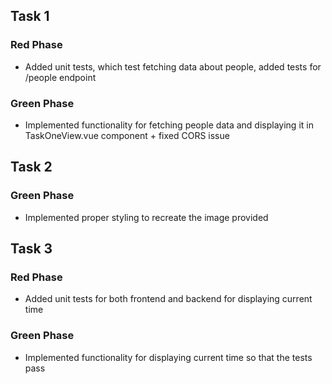## Task 1
### Red Phase
- Added unit tests, which test fetching data about people, added tests for /people endpoint

### Green Phase
- Implemented functionality for fetching people data and displaying it in TaskOneView.vue component + fixed CORS issue

## Task 2

### Green Phase
- Implemented proper styling to recreate the image provided

## Task 3

### Red Phase
- Added unit tests for both frontend and backend for displaying current time

### Green Phase
- Implemented functionality for displaying current time so that the tests pass

